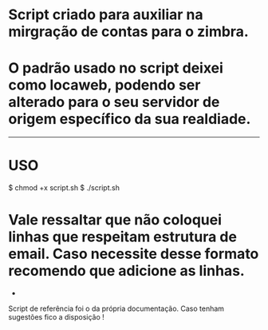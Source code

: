 # Script criado para auxiliar na mirgração de contas para o zimbra.
# O padrão usado no script deixei como locaweb, podendo ser alterado para o seu servidor de origem específico da sua realdiade. 
_____________________________________________________________________________________________________
# USO 
$ chmod +x script.sh
$ ./script.sh

# Vale ressaltar que não coloquei linhas que respeitam estrutura de email. Caso necessite desse formato recomendo que adicione as linhas. 
-
Script de referência foi o da própria documentação. Caso tenham sugestões fico a disposição !
